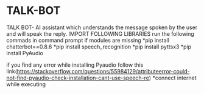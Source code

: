 # TALK-BOT
TALK BOT- AI assistant which understands the message spoken by the user and will speak the reply.
IMPORT FOLLOWING LIBRARIES 
run the following commads in command prompt if modules are missing
*pip install chatterbot==0.8.6
*pip install speech_recognition
*pip install pyttsx3
*pip install PyAudio

if you find any error while installing Pyaudio follow this link(https://stackoverflow.com/questions/55984129/attributeerror-could-not-find-pyaudio-check-installation-cant-use-speech-re)
*connect internet while executing

